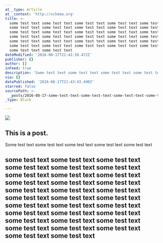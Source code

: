 ```yaml
---
at__type: Article
at__context: 'http://schema.org'
title: >-
  some test text some test text some test text some test text some test text
  some test text some test text some test text some test text some test text
  some test text some test text some test text some test text some test text
  some test text some test text some test text some test text some test text
  some test text some test text some test text some test text some test text
  some test text some test text some test text some test text some test text
  some test text some test text 
dateModified: '2016-08-17T21:43:38.472Z'
publisher: {}
author: []
inFeed: true
description: 'Some test text some test text some test text some test text some test text '
via: {}
datePublished: '2016-08-17T21:43:43.490Z'
starred: false
sourcePath: >-
  _posts/2016-08-17-some-test-text-some-test-text-some-test-text-some-test-text.md
_type: Blurb

---
```

<article style=""><img src="https://the-grid-user-content.s3-us-west-2.amazonaws.com/298e2e35-e65b-41e3-a0f0-ed8d89f8c8eb.jpg" /><h1>This is a post.</h1><p>Some test text some test text some test text some test text some test text </p></article>

## some test text some test text some test text some test text some test text some test text some test text some test text some test text some test text some test text some test text some test text some test text some test text some test text some test text some test text some test text some test text some test text some test text some test text some test text some test text some test text some test text some test text some test text some test text some test text some test text